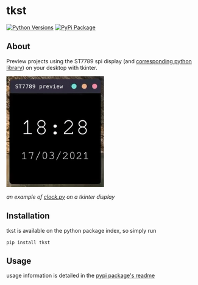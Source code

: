 # tkst

[![Python Versions](https://img.shields.io/pypi/pyversions/tkst)](https://pypi.python.org/pypi/tkst)
[![PyPi Package](https://img.shields.io/pypi/v/tkst)](https://pypi.python.org/pypi/tkst)

## About
Preview projects using the ST7789 spi display (and [corresponding python library](https://github.com/pimoroni/st7789-python)) on your desktop with tkinter.

![example gif of clock.py](demo.gif)

_an example of [clock.py](https://github.com/mmmsoup/tkst/blob/main/examples/clock.py) on a tkinter display_

## Installation
tkst is available on the python package index, so simply run
```
pip install tkst
```

## Usage
usage information is detailed in the [pypi package's readme](tkst/README.md)